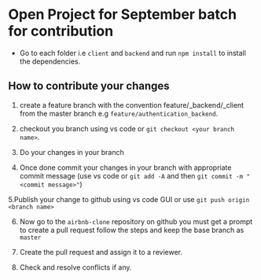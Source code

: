 # Open Project for September batch for contribution

- Go to each folder i.e `client` and `backend` and run `npm install` to install the dependencies.

## How to contribute your changes

1. create a feature branch with the convention feature/<descriptio>_backend/_client from the master branch e.g `feature/authentication_backend`.
2. checkout you branch using vs code or `git checkout <your branch name>`.

3. Do your changes in your branch
4. Once done commit your changes in your branch with appropriate commit message (use vs code or `git add -A` and then `git commit -m "<commit message>"`)

5.Publish your change to github using vs code GUI or use `git push origin <branch name> `

6. Now go to the `airbnb-clone` repository on github you must get a prompt to create a pull request follow the steps and keep the base branch as `master`

7. Create the pull request and assign it to a reviewer.

8. Check and resolve conflicts if any.
